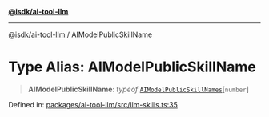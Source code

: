 [**@isdk/ai-tool-llm**](../README.md)

***

[@isdk/ai-tool-llm](../globals.md) / AIModelPublicSkillName

# Type Alias: AIModelPublicSkillName

> **AIModelPublicSkillName**: *typeof* [`AIModelPublicSkillNames`](../variables/AIModelPublicSkillNames.md)\[`number`\]

Defined in: [packages/ai-tool-llm/src/llm-skills.ts:35](https://github.com/isdk/ai-tool-llm.js/blob/f3c3cef59ff3aa0ce6d3161a8d3d8cd72ec50012/src/llm-skills.ts#L35)
